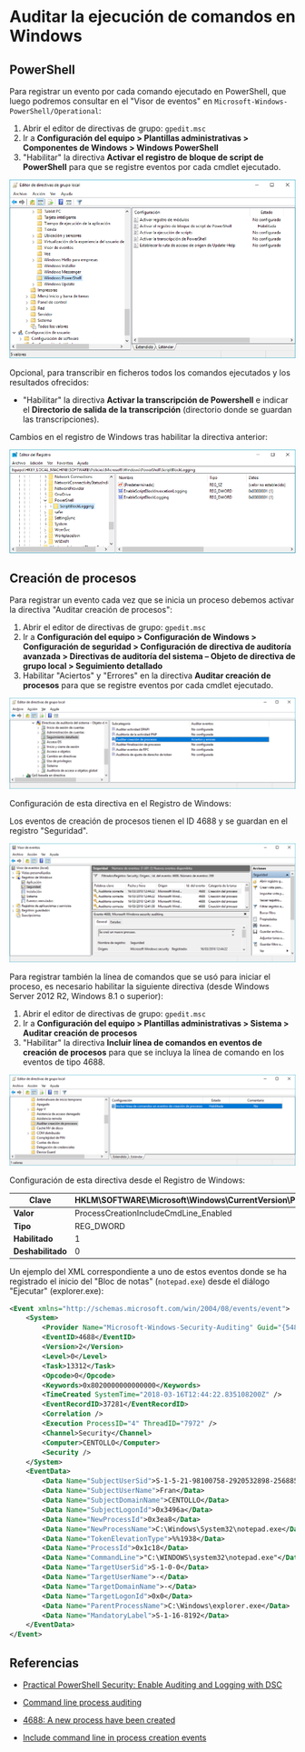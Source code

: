 # Auditar la ejecución de comandos en Windows

## PowerShell

Para registrar un evento por cada comando ejecutado en PowerShell, que luego podremos consultar en el "Visor de eventos" en `Microsoft-Windows-PowerShell/Operational`:

1. Abrir el editor de directivas de grupo:  `gpedit.msc`
2. Ir a **Configuración del equipo > Plantillas administrativas > Componentes de Windows > Windows PowerShell**
3. "Habilitar" la directiva **Activar el registro de bloque de script de PowerShell** para que se registre eventos por cada cmdlet ejecutado.

![gpedit.msc](auditar-ejecucion-comandos-windows1.png)

Opcional, para transcribir en ficheros todos los comandos ejecutados y los resultados ofrecidos:

* "Habilitar" la directiva **Activar la transcripción de Powershell** e indicar el **Directorio de salida de la transcripción** (directorio donde se guardan las transcripciones).

Cambios en el registro de Windows tras habilitar la directiva anterior:

![Clave ScriptBlockLogging](auditar-ejecucion-comandos-windows2.png)

## Creación de procesos

Para registrar un evento cada vez que se inicia un proceso debemos activar la directiva "Auditar creación de procesos":

1. Abrir el editor de directivas de grupo: `gpedit.msc`
2. Ir a **Configuración del equipo > Configuración de Windows > Configuración de seguridad > Configuración de directiva de auditoría avanzada > Directivas de auditoría del sistema – Objeto de directiva de grupo local > Seguimiento detallado**
3. Habilitar "Aciertos" y "Errores" en la directiva **Auditar creación de procesos** para que se registre eventos por cada cmdlet ejecutado.

![](auditar-ejecucion-comandos-windows3.png)

Configuración de esta directiva en el Registro de Windows:

Los eventos de creación de procesos tienen el ID 4688 y se guardan en el registro "Seguridad".

![](auditar-ejecucion-comandos-windows4.png)

Para registrar también la línea de comandos que se usó para iniciar el proceso, es necesario habilitar la siguiente directiva (desde Windows Server 2012 R2, Windows 8.1 o superior):

1. Abrir el editor de directivas de grupo: `gpedit.msc`
2. Ir a **Configuración del equipo > Plantillas administrativas > Sistema > Auditar creación de procesos**
3. "Habilitar" la directiva **Incluir línea de comandos en eventos de creación de procesos** para que se incluya la línea de comando en los eventos de tipo 4688.

![](auditar-ejecucion-comandos-windows5.png)

Configuración de esta directiva desde el Registro de Windows:

| **Clave** | HKLM\SOFTWARE\Microsoft\Windows\CurrentVersion\Policies\System\Audit |
| --- | --- |
| **Valor** | ProcessCreationIncludeCmdLine\_Enabled |
| **Tipo** | REG\_DWORD |
| **Habilitado** | 1 |
| **Deshabilitado** | 0 |

Un ejemplo del XML correspondiente a uno de estos eventos donde se ha registrado el inicio del "Bloc de notas" (`notepad.exe`)  desde el diálogo "Ejecutar" (explorer.exe):

```xml
<Event xmlns="http://schemas.microsoft.com/win/2004/08/events/event">
    <System>
        <Provider Name="Microsoft-Windows-Security-Auditing" Guid="{54849625-5478-4994-A5BA-3E3B0328C30D}" />
        <EventID>4688</EventID>
        <Version>2</Version>
        <Level>0</Level>
        <Task>13312</Task>
        <Opcode>0</Opcode>
        <Keywords>0x8020000000000000</Keywords>
        <TimeCreated SystemTime="2018-03-16T12:44:22.835108200Z" />
        <EventRecordID>37281</EventRecordID>
        <Correlation />
        <Execution ProcessID="4" ThreadID="7972" />
        <Channel>Security</Channel>
        <Computer>CENTOLLO</Computer>
        <Security />
    </System>
    <EventData>
        <Data Name="SubjectUserSid">S-1-5-21-98100758-2920532898-2568853359-1001</Data>
        <Data Name="SubjectUserName">Fran</Data>
        <Data Name="SubjectDomainName">CENTOLLO</Data>
        <Data Name="SubjectLogonId">0x3496a</Data>
        <Data Name="NewProcessId">0x3ea8</Data>
        <Data Name="NewProcessName">C:\Windows\System32\notepad.exe</Data>
        <Data Name="TokenElevationType">%%1938</Data>
        <Data Name="ProcessId">0x1c18</Data>
        <Data Name="CommandLine">"C:\WINDOWS\system32\notepad.exe"</Data>
        <Data Name="TargetUserSid">S-1-0-0</Data>
        <Data Name="TargetUserName">-</Data>
        <Data Name="TargetDomainName">-</Data>
        <Data Name="TargetLogonId">0x0</Data>
        <Data Name="ParentProcessName">C:\Windows\explorer.exe</Data>
		<Data Name="MandatoryLabel">S-1-16-8192</Data>
	</EventData>
</Event>
```

## Referencias

- [Practical PowerShell Security: Enable Auditing and Logging with DSC](https://blogs.technet.microsoft.com/ashleymcglone/2017/03/29/practical-powershell-security-enable-auditing-and-logging-with-dsc/)

- [Command line process auditing](https://docs.microsoft.com/en-us/windows-server/identity/ad-ds/manage/component-updates/command-line-process-auditing)

- [4688: A new process have been created](https://docs.microsoft.com/en-us/windows/security/threat-protection/auditing/event-4688)

- [Include command line in process creation events](https://getadmx.com/?Category=Windows_10_2016&amp;Policy=Microsoft.Policies.Auditing::IncludeCmdLine)
